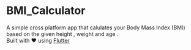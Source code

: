 # BMI_Calculator

A simple cross platform app that calulates your Body Mass Index (BMI) based on the given height , weight and age .</br> Built with ♥ using <a href="https://flutter.dev/" target="_blank">Flutter</a>


